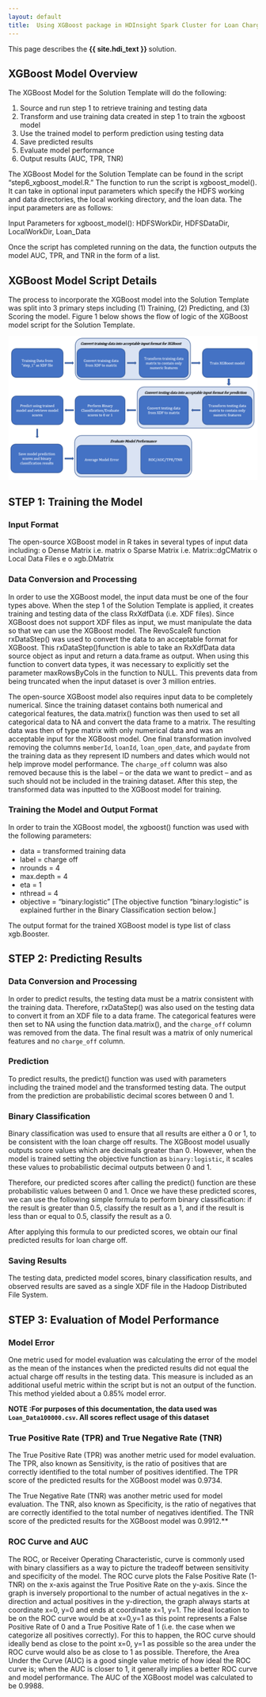 ```yaml
---
layout: default
title:  Using XGBoost package in HDInsight Spark Cluster for Loan ChargeOff Prediction
---
```

<div class="alert alert-success" role="alert"> This page describes the 
<strong>
{{ site.hdi_text }} 
</strong>
solution.
</div> 

## XGBoost Model Overview

The XGBoost Model for the Solution Template will do the following: 

1.	Source and run step 1 to retrieve training and testing data
2.	Transform and use training data created in step 1 to train the xgboost model 
3.	Use the trained model to perform prediction using testing data
4.	Save predicted results
5.	Evaluate model performance
6.	Output results (AUC, TPR, TNR)

The XGBoost Model for the Solution Template can be found in the script “step6_xgboost_model.R.” The function to run the script is xgboost_model(). It can take in optional input parameters which specify the HDFS working and data directories, the local working directory, and the loan data. The input parameters are as follows:

Input Parameters for xgboost_model(): HDFSWorkDir, HDFSDataDir,	LocalWorkDir, Loan_Data

Once the script has completed running on the data, the function outputs the model AUC, TPR, and TNR in the form of a list. 

## XGBoost Model Script Details 

The process to incorporate the XGBoost model into the Solution Template was split into 3 primary steps including (1) Training, (2) Predicting, and (3) Scoring the model. Figure 1 below shows the flow of logic of the XGBoost model script for the Solution Template.
 
<img src="images/xgboost.png" />

## STEP 1: Training the Model

### Input Format

The open-source XGBoost model in R takes in several types of input data including:
o	Dense Matrix i.e. matrix
o	Sparse Matrix i.e. Matrix::dgCMatrix
o	Local Data Files e
o	xgb.DMatrix

### Data Conversion and Processing

In order to use the XGBoost model, the input data must be one of the four types above. When the step 1 of the Solution Template is applied, it creates training and testing data of the class RxXdfData (i.e. XDF files). Since XGBoost does not support XDF files as input, we must manipulate the data so that we can use the XGBoost model. The RevoScaleR function rxDataStep() was used to convert the data to an acceptable format for XGBoost. This rxDataStep()function is able to take an RxXdfData data source object as input and return a data.frame as output. When using this function to convert data types, it was necessary to explicitly set the parameter maxRowsByCols in the function to NULL. This prevents data from being truncated when the input dataset is over 3 million entries. 

The open-source XGBoost model also requires input data to be completely numerical. Since the training dataset contains both numerical and categorical features, the data.matrix() function was then used to set all categorical data to NA and convert the data frame to a matrix. The resulting data was then of type matrix with only numerical data and was an acceptable input for the XGBoost model. 
One final transformation involved removing the columns `memberId`, `loanId`, `loan_open_date`, and `paydate` from the training data as they represent ID numbers and dates which would not help improve model performance. The `charge_off` column was also removed because this is the label – or the data we want to predict – and as such should not be included in the training dataset. After this step, the transformed data was inputted to the XGBoost model for training.

### Training the Model and Output Format

In order to train the XGBoost model, the xgboost() function was used with the following parameters: 

* data = transformed training data 
* label = charge off
* nrounds = 4
* max.depth = 4
* eta = 1
* nthread = 4
* objective = “binary:logistic”
[The objective function “binary:logistic” is explained further in the Binary Classification section below.]

The output format for the trained XGBoost model is type list of class xgb.Booster. 


## STEP 2: Predicting Results 
	
### Data Conversion and Processing 

In order to predict results, the testing data must be a matrix consistent with the training data. Therefore, rxDataStep() was also used on the testing data  to convert it from an XDF file to a data frame. The categorical features were then set to NA using the function data.matrix(), and the `charge_off` column was removed from the data. The final result was a matrix of only numerical features and no `charge_off` column.

### Prediction 

To predict results, the predict() function was used with parameters including the trained model and the transformed testing data. The output from the prediction are probabilistic decimal scores between 0 and 1.

### Binary Classification 

Binary classification was used to ensure that all results are either a 0 or 1, to be consistent with the loan charge off results. The XGBoost model usually outputs score values which are decimals greater than 0. However, when the model is trained setting the objective function as `binary:logistic`, it scales these values to probabilistic decimal outputs between 0 and 1. 

Therefore, our predicted scores after calling the predict() function are these probabilistic values between 0 and 1. Once we have these predicted scores, we can use the following simple formula to perform binary classification: if the result is greater than 0.5, classify the result as a 1, and if the result is less than or equal to 0.5, classify the result as a 0.

After applying this formula to our predicted scores, we obtain our final predicted results for loan charge off. 

### Saving Results

The testing data, predicted model scores, binary classification results, and observed results are saved as a single XDF file in the Hadoop Distributed File System.

## STEP 3: Evaluation of Model Performance

### Model Error

One metric used for model evaluation was calculating the error of the model as the mean of the instances when the predicted results did not equal the actual charge off results in the testing data. This measure is included as an additional useful metric within the script but is not an output of the function. This method yielded about a 0.85% model error. 

<strong>NOTE :For purposes of this documentation, the data used was `Loan_Data100000.csv`. All scores reflect usage of this dataset</strong>

### True Positive Rate (TPR) and True Negative Rate (TNR)

The True Positive Rate (TPR) was another metric used for model evaluation. The TPR, also known as Sensitivity, is the ratio of positives that are correctly identified to the total number of positives identified. The TPR score of the predicted results for the XGBoost model was 0.9734.

The True Negative Rate (TNR) was another metric used for model evaluation. The TNR, also known as Specificity, is the ratio of negatives that are correctly identified to the total number of negatives identified. The TNR score of the predicted results for the XGBoost model was 0.9912.**

### ROC Curve and AUC

The ROC, or Receiver Operating Characteristic, curve is commonly used with binary classifiers as a way to picture the tradeoff between sensitivity and specificity of the model. The ROC curve plots the False Positive Rate (1-TNR) on the x-axis against the True Positive Rate on the y-axis. Since the graph is inversely proportional to the number of actual negatives in the x-direction and actual positives in the y-direction, the graph always starts at coordinate x=0, y=0 and ends at coordinate x=1, y=1. 
The ideal location to be on the ROC curve would be at x=0,y=1 as this point represents a False Positive Rate of 0 and a True Positive Rate of 1 (i.e. the case when we categorize all positives correctly). For this to happen, the ROC curve should ideally bend as close to the point x=0, y=1 as possible so the area under the ROC curve would also be as close to 1 as possible. Therefore, the Area Under the Curve (AUC) is a good single value metric of how ideal the ROC curve is; when the AUC is closer to 1, it generally implies a better ROC curve and model performance. The AUC of the XGBoost model was calculated to be 0.9988.  
